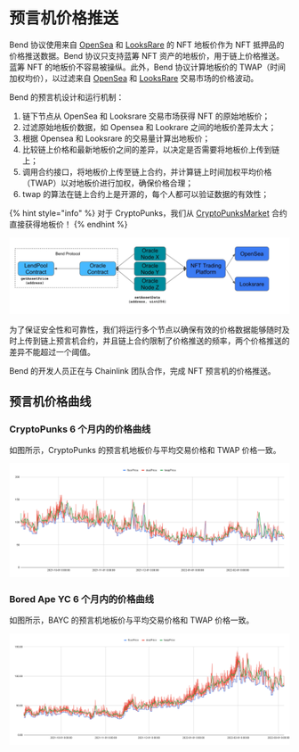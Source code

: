 # 预言机价格推送

Bend 协议使用来自 [OpenSea](http://opensea.io) 和 [LooksRare](https://looksrare.org/) 的 NFT 地板价作为 NFT 抵押品的价格推送数据。Bend 协议只支持蓝筹 NFT 资产的地板价，用于链上价格推送。蓝筹 NFT 的地板价不容易被操纵。此外，Bend 协议计算地板价的 TWAP（时间加权均价），以过滤来自 [OpenSea](http://opensea.io) 和 [LooksRare](https://looksrare.org/) 交易市场的价格波动。

Bend 的预言机设计和运行机制：

1. 链下节点从 OpenSea 和 Looksrare 交易市场获得 NFT 的原始地板价；
2. 过滤原始地板价数据，如 Opensea 和 Lookrare 之间的地板价差异太大；
3. 根据 Opensea 和 Looksrare 的交易量计算出地板价；
4. 比较链上价格和最新地板价之间的差异，以决定是否需要将地板价上传到链上；
5. 调用合约接口，将地板价上传至链上合约，并计算链上时间加权平均价格（TWAP）以对地板价进行加权，确保价格合理；
6. twap 的算法在链上合约上是开源的，每个人都可以验证数据的有效性；

{% hint style="info" %}
对于 CryptoPunks，我们从 [CryptoPunksMarket](https://etherscan.io/address/0xb47e3cd837ddf8e4c57f05d70ab865de6e193bbb#code) 合约直接获得地板价！
{% endhint %}

![预言机机制](<../.gitbook/assets/Bend NFT Oracle 0517.png>)

为了保证安全性和可靠性，我们将运行多个节点以确保有效的价格数据能够随时及时上传到链上预言机合约，并且链上合约限制了价格推送的频率，两个价格推送的差异不能超过一个阈值。

Bend 的开发人员正在与 Chainlink 团队合作，完成 NFT 预言机的价格推送。

## 预言机价格曲线

### CryptoPunks 6 个月内的价格曲线

如图所示，CryptoPunks 的预言机地板价与平均交易价格和 TWAP 价格一致。

![](<../.gitbook/assets/CryptoPunks Price Curve 0401.png>)

### Bored Ape YC 6 个月内的价格曲线

如图所示，BAYC 的预言机地板价与平均交易价格和 TWAP 价格一致。

![](<../.gitbook/assets/BAYC Price Curve 0401.png>)
